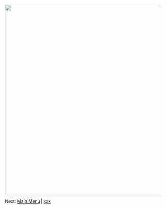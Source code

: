 
<p align="center">
  <img src="../imgs/tlspc08.png" width="614" />
</p>


Next: [Main Menu](../README.md) | [xxx](./02-k8scluster.md)